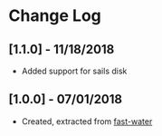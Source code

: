 # Change Log

## [1.1.0] - 11/18/2018
- Added support for sails disk

## [1.0.0] - 07/01/2018
- Created, extracted from [fast-water](https://github.com/tswayne/fast-water) 
